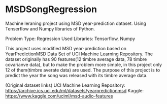 # MSDSongRegression
Machine leraning project using MSD year-prediction dataset. Using Tenserflow and Numpy libraries of Python.

Problem Type: Regression
Used Libraries: Tensorflow, Numpy

This project uses modified MSD year-prediction based on YearPredictionMSD Data Set of UCI Machine Learning Repository.
The dataset originally has 90 features(12 timbre average data, 78 timbre covarianve data), but to make the problem more simple, in this project only 12 of them(timbre averate data) are used.
The purpose of this project is to predict the year the song was released with its timbre average data.

(Original dataset links)
UCI Machine Learning Repository: https://archive.ics.uci.edu/ml/datasets/yearpredictionmsd
Kaggle: https://www.kaggle.com/uciml/msd-audio-features
